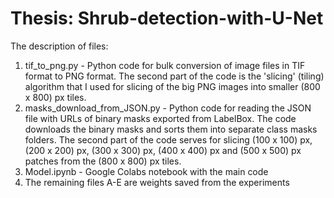 # Thesis: Shrub-detection-with-U-Net







The description of files:
1. tif_to_png.py  -   Python code for bulk conversion of image files in TIF format to PNG format. The second part of the code is the 'slicing' (tiling) algorithm that I used for slicing of the big PNG images into smaller (800 x 800) px tiles. 
2. masks_download_from_JSON.py - Python code for reading the JSON file with URLs of binary masks exported from LabelBox. The code downloads the binary masks and sorts them into separate class masks folders. The second part of the code serves for slicing (100 x 100) px, (200 x 200) px, (300 x 300) px, (400 x 400) px and (500 x 500) px patches from the (800 x 800) px tiles.    
3. Model.ipynb - Google Colabs notebook with the main code
4. The remaining files A-E are weights saved from the experiments
